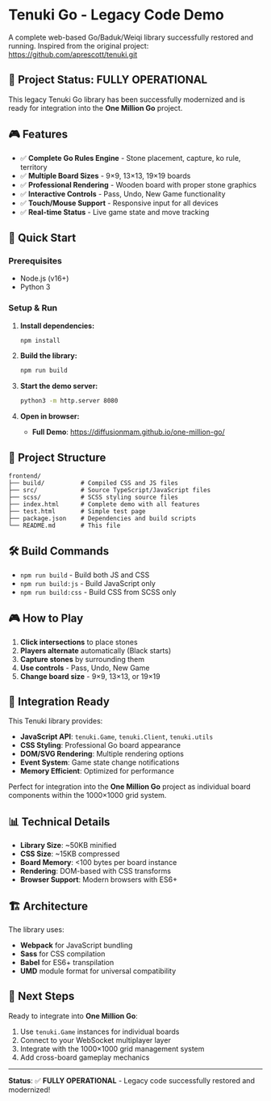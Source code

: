 # Tenuki Go - Legacy Code Demo

A complete web-based Go/Baduk/Weiqi library successfully restored and running. Inspired from the original project: https://github.com/aprescott/tenuki.git

## 🎯 Project Status: FULLY OPERATIONAL

This legacy Tenuki Go library has been successfully modernized and is ready for integration into the **One Million Go** project.

## 🎮 Features

- ✅ **Complete Go Rules Engine** - Stone placement, capture, ko rule, territory
- ✅ **Multiple Board Sizes** - 9×9, 13×13, 19×19 boards  
- ✅ **Professional Rendering** - Wooden board with proper stone graphics
- ✅ **Interactive Controls** - Pass, Undo, New Game functionality
- ✅ **Touch/Mouse Support** - Responsive input for all devices
- ✅ **Real-time Status** - Live game state and move tracking

## 🚀 Quick Start

### Prerequisites
- Node.js (v16+)
- Python 3

### Setup & Run

1. **Install dependencies:**
   ```bash
   npm install
   ```

2. **Build the library:**
   ```bash
   npm run build
   ```

3. **Start the demo server:**
   ```bash
   python3 -m http.server 8080
   ```

4. **Open in browser:**
   - **Full Demo**: https://diffusionmam.github.io/one-million-go/

## 📁 Project Structure

```
frontend/
├── build/          # Compiled CSS and JS files
├── src/            # Source TypeScript/JavaScript files  
├── scss/           # SCSS styling source files
├── index.html      # Complete demo with all features
├── test.html       # Simple test page
├── package.json    # Dependencies and build scripts
└── README.md       # This file
```

## 🛠️ Build Commands

- `npm run build` - Build both JS and CSS
- `npm run build:js` - Build JavaScript only
- `npm run build:css` - Build CSS from SCSS only

## 🎮 How to Play

1. **Click intersections** to place stones
2. **Players alternate** automatically (Black starts)
3. **Capture stones** by surrounding them
4. **Use controls** - Pass, Undo, New Game
5. **Change board size** - 9×9, 13×13, or 19×19

## 🔗 Integration Ready

This Tenuki library provides:

- **JavaScript API**: `tenuki.Game`, `tenuki.Client`, `tenuki.utils`
- **CSS Styling**: Professional Go board appearance
- **DOM/SVG Rendering**: Multiple rendering options
- **Event System**: Game state change notifications
- **Memory Efficient**: Optimized for performance

Perfect for integration into the **One Million Go** project as individual board components within the 1000×1000 grid system.

## 📊 Technical Details

- **Library Size**: ~50KB minified
- **CSS Size**: ~15KB compressed  
- **Board Memory**: <100 bytes per board instance
- **Rendering**: DOM-based with CSS transforms
- **Browser Support**: Modern browsers with ES6+

## 🏗️ Architecture

The library uses:
- **Webpack** for JavaScript bundling
- **Sass** for CSS compilation  
- **Babel** for ES6+ transpilation
- **UMD** module format for universal compatibility

## 🎯 Next Steps

Ready to integrate into **One Million Go**:
1. Use `tenuki.Game` instances for individual boards
2. Connect to your WebSocket multiplayer layer
3. Integrate with the 1000×1000 grid management system
4. Add cross-board gameplay mechanics

---

**Status**: ✅ **FULLY OPERATIONAL** - Legacy code successfully restored and modernized!

